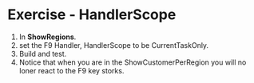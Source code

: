 ﻿# Exercise - HandlerScope

1.  In  **ShowRegions**.
2.  set the F9  Handler, HandlerScope to be CurrentTaskOnly.
3.	Build and test.
4.  Notice that when you are in the ShowCustomerPerRegion you will no loner react to the F9 key storks.
